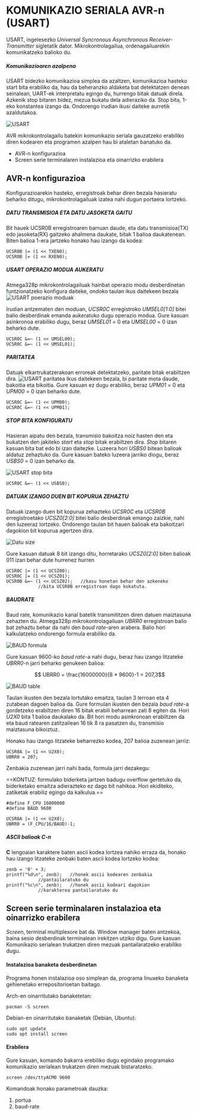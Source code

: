# KOMUNIKAZIO SERIALA AVR-n (USART)

USART, ingelesezko *Universal Syncronous Asynchronous Receiver-Transmitter* sigletatik dator. Mikrokontrolagailua, ordenagailuarekin komunikatzeko balioko du. 

##### Komunikazioaren azalpena

USART bidezko komunikazioa simplea da azaltzen, komunikazioa hasteko start bita erabiliko da, hau da beheranzko aldaketa bat detektatzen denean seinalean, UART-ek interpretatu egingo du, hurrengo bitak datuak direla. Azkenik stop bitaren bidez, mezua bukatu dela adieraziko da. Stop bita, 1-eko konstantea izango da. Ondorengo irudian ikusi daiteke aurretik azaldutakoa.

![USART](images/usart.png)




AVR mikrokontrolagailu batekin komunikazio seriala gauzatzeko erabiliko diren kodearen eta programen azalpen hau bi ataletan banatuko da.

* AVR-n konfigurazioa
* Screen serie terminalaren instalazioa eta oinarrizko erabilera

## AVR-n konfigurazioa

Konfigurazioarekin hasteko, erregistroak behar diren bezala hasieratu beharko ditugu, mikrokontrolagailuak izatea nahi dugun portaera lortzeko.

##### DATU TRANSMISIOA ETA DATU JASOKETA GAITU
Bit hauek UCSR0B erregistroaren barruan daude, eta datu transmisioa(TX) edo jasoketa(RX) gaitzeko ahalmena daukate, bitak 1 balioa daukatenean.
Biten balioa 1-era jartzeko honako hau izango da kodea:

    UCSR0B |= (1 << TXEN0);
    UCSR0B |= (1 << RXEN0);


##### USART OPERAZIO MODUA AUKERATU
Atmega328p mikrokontrolagailuak hainbat	operazio modu desberdinetan funtzionatzeko konfigura daiteke, ondoko taulan ikus daitekeen bezala
![USART poerazio moduak](images/sinc_asinc.png)

Irudian antzematen den moduan, *UCSR0C* erregistroko *UMSEL0[1:0]* bitei balio desberdinak emanda aukeratuko dugu operazio modua. Gure kasuan asinkronoa erabiliko dugu, beraz *UMSEL01* = 0 eta *UMSEL00* = 0 izan beharko dute.

    UCSR0C &=~ (1 << UMSEL00); 
    UCSR0C &=~ (1 << UMSEL01);
   
##### PARITATEA
Datuak elkartrukatzerakoan erroreak detektatzeko, paritate bitak erabiltzen dira.
![USART paritatea](images/parity.png)
Ikus daitekeen bezala, bi paritate mota daude, bakoitia eta bikoitia. Gure kasuan ez dugu erabiliko, beraz *UPM01* = 0 eta *UPM00* = 0 izan beharko dute.

    UCSR0C &=~ (1 << UPM00);
    UCSR0C &=~ (1 << UPM01);
   
##### STOP BITA KONFIGURATU
Hasieran aipatu den bezala, transmisio bakoitza noiz hasten den eta bukatzen den jakiteko *start* eta *stop* bitak erabiltzen dira. *Stop* bitaren kasuan bita bat edo bi izan daitezke. Luzeera hori *USBS0* bitean balioak aldatuz zehaztuko da. Gure kasuan bateko luzeera jarriko diogu, beraz *USBS0* = 0 izan beharko da. 

![USART stop bita](images/stop.png)

    UCSR0C &=~ (1 << USBS0);

##### DATUAK IZANGO DUEN BIT KOPURUA ZEHAZTU

Datuak izango duen bit kopurua zehazteko *UCSR0C* eta *UCSR0B* erregistroetako *UCSZ0[2:0]* bitei balio desberdinak emango zaizkie, nahi den luzeeraz lortzeko. Ondorengo taulan bit hauen balioak eta bakoitzari dagokion bit kopurua agertzen dira.

![Datu size](images/datasize.png)

Gure kasuan datuak 8 bit izango ditu, horretarako *UCSZ0[2:0]* biten balioak 011 izan behar dute hurrenez hurren 

    UCSR0C |= (1 << UCSZ00);
    UCSR0C |= (1 << UCSZ01);
    UCSR0B &=~ (1 << UCSZ02);	//kasu honetan behar den azkeneko 
				//bita UCSR0B erregistroan dago kokatuta.



##### BAUDRATE

Baud rate, komunikazio kanal batetik transmititzen diren datuen maiztasuna zehazten du. Atmega328p mikrokontrolagailuan *UBRR0* erregistroan balio bat zehaztu behar da nahi den *baud rate*-aren arabera. Balio hori kalkulatzeko ondorengo formula erabiliko da.

![BAUD formula](images/baud2.png)

Gure kasuan 9600-ko *baud rate*-a nahi dugu, beraz hau izango litzateke *UBRR0*-n jarri beharko genukeen balioa:

$$ UBRR0 = \frac{16000000}{8 * 9600}-1 = 207,3$$

![BAUD table](images/baud.png)

Taulan ikusten den bezala lortutako emaitza, taulan 3 lerroan eta 4 zutabean dagoen balioa da.
Gure formulan ikusten den bezala *baud rate*-a gordetzeko erabiltzen diren 16 bitak erabili beharrean zati 8 egiten da. Hori *U2X0* bita 1 balioa daukalako da. Bit hori modu asinkronoan erabiltzen da eta baud ratearen zatitzailean 16 tik 8 ra pasatzen du, transmisio maiztasuna bikoiztuz.

Honako hau izango litzateke beharrezko kodea, 207 balioa zuzenean jarriz: 
    
    UCSR0A |= (1 << U2X0);
    UBRR0 = 207;

Zenbakia zuzenean jarri nahi bada, formula jarri dezakegu:

==KONTUZ: formulako biderketa jartzen badugu overflow gertetuko da, biderketako emaitza adierazteko ez dago bit nahikoa. Hori ekiditeko, zatiketak erabiliz egingo da kalkulua.==

    #define F_CPU 16000000
    #define BAUD 9600

    UCSR0A |= (1 << U2X0);
    UBRR0 = (F_CPU/16/BAUD)-1;



##### ASCII balioak C-n

**C** lengoaian karaktere baten ascii kodea lortzea nahiko erraza da, honako hau izango litzateke zenbaki baten ascii kodea lortzeko kodea:

    zenb = '0' + 3;
    printf("%d\n", zenb);   //honek ascii kodearen zenbakia 
			    //pantailaratuko du
    printf("%c\n", zenb);   //honek ascii kodeari dagokion 
			    //karakterea pantailaratuko du


## Screen serie terminalaren instalazioa eta oinarrizko erabilera

*Screen*, terminal multiplexore bat da. Window manager baten antzekoa, baina sesio desberdinak terminalean irekitzen utziko digu. Gure kasuan Komunikazio serialean trukatzen diren mezuak pantailaratzeko erabiliko dugu.

#### Instalazioa banaketa desberdinetan

Programa honen instalazioa oso simplean da, programa linuxeko banaketa gehienetako errepositorioetan baitago.

Arch-en oinarritutako banaketetan:
    
    pacman -S screen

Debian-en oinarritutako banaketak (Debian, Ubuntu):

    sudo apt update
    sudo apt install screen

#### Erabilera

Gure kasuan, komando bakarra erebiliko dugu egindako programako komunikazio serialean trukatzen diren mezuak bistaratzeko.

    screen /dev/ttyACM0 9600

Komandoak honako parametroak dauzka:

1. portua
2. baud-rate

